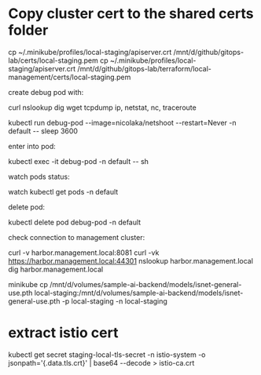 # Copy cluster cert to the shared certs folder
cp ~/.minikube/profiles/local-staging/apiserver.crt /mnt/d/github/gitops-lab/certs/local-staging.pem
cp ~/.minikube/profiles/local-staging/apiserver.crt /mnt/d/github/gitops-lab/terraform/local-management/certs/local-staging.pem


create debug pod with:

curl
nslookup
dig
wget
tcpdump
ip, netstat, nc, traceroute


kubectl run debug-pod --image=nicolaka/netshoot --restart=Never -n default -- sleep 3600

enter into pod:

kubectl exec -it debug-pod -n default -- sh

watch pods status:

watch kubectl get pods -n default

delete pod:

kubectl delete pod debug-pod -n default

check connection to management cluster:

curl -v harbor.management.local:8081
curl -vk https://harbor.management.local:44301
nslookup harbor.management.local
dig harbor.management.local


minikube cp /mnt/d/volumes/sample-ai-backend/models/isnet-general-use.pth local-staging:/mnt/d/volumes/sample-ai-backend/models/isnet-general-use.pth -p local-staging -n local-staging

# extract istio cert
kubectl get secret staging-local-tls-secret -n istio-system -o jsonpath='{.data.tls\.crt}' | base64 --decode > istio-ca.crt
